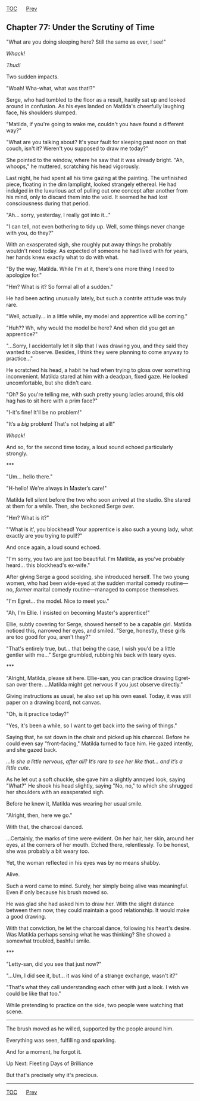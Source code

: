 [TOC](../readme.md)&nbsp;&nbsp;&nbsp;&nbsp;&nbsp;&nbsp;[Prev](index_split_052.md)&nbsp;&nbsp;&nbsp;&nbsp;&nbsp;&nbsp;



## Chapter 77: Under the Scrutiny of Time

"What are you doing sleeping here? Still the same as ever, I see!"

*Whack!*

*Thud!*

Two sudden impacts.

"Woah! Wha-what, what was that!?"

Serge, who had tumbled to the floor as a result, hastily sat up and
looked around in confusion. As his eyes landed on Matilda's cheerfully
laughing face, his shoulders slumped.

"Matilda, if you're going to wake me, couldn't you have found a
different way?"

"What are you talking about? It's your fault for sleeping past noon on
that couch, isn't it? Weren't you supposed to draw me today?"

She pointed to the window, where he saw that it was already bright. "Ah,
whoops," he muttered, scratching his head vigorously.

Last night, he had spent all his time gazing at the painting. The
unfinished piece, floating in the dim lamplight, looked strangely
ethereal. He had indulged in the luxurious act of pulling out one
concept after another from his mind, only to discard them into the void.
It seemed he had lost consciousness during that period.

"Ah... sorry, yesterday, I really got into it..."

"I can tell, not even bothering to tidy up. Well, some things never
change with you, do they?"

With an exasperated sigh, she roughly put away things he probably
wouldn't need today. As expected of someone he had lived with for years,
her hands knew exactly what to do with what.

"By the way, Matilda. While I'm at it, there's one more thing I need to
apologize for."

"Hm? What is it? So formal all of a sudden."

He had been acting unusually lately, but such a contrite attitude was
truly rare.

"Well, actually... in a little while, my model and apprentice will be
coming."

"Huh?? Wh, why would the model be here? And when did you get an
apprentice?"

"...Sorry, I accidentally let it slip that I was drawing you, and they
said they wanted to observe. Besides, I think they were planning to come
anyway to practice..."

He scratched his head, a habit he had when trying to gloss over
something inconvenient. Matilda stared at him with a deadpan, fixed
gaze. He looked uncomfortable, but she didn't care.

"Oh? So you're telling me, with such pretty young ladies around, this
old hag has to sit here with a prim face?"

"I-it's fine! It'll be no problem!"

"It’s a *big* problem! That's not helping at all!"

*Whack!*

And so, for the second time today, a loud sound echoed particularly
strongly.

\*\*\*

"Um... hello there."

"H-hello! We're always in Master’s care!"

Matilda fell silent before the two who soon arrived at the studio. She
stared at them for a while. Then, she beckoned Serge over.

"Hm? What is it?"

"‘What is it’, you blockhead! Your apprentice is also such a young lady,
what exactly are you trying to pull!?"

And once again, a loud sound echoed.

"I'm sorry, you two are just too beautiful. I'm Matilda, as you've
probably heard... this blockhead's ex-wife."

After giving Serge a good scolding, she introduced herself. The two
young women, who had been wide-eyed at the sudden marital comedy
routine—no, *former* marital comedy routine—managed to compose
themselves.

"I'm Egret... the model. Nice to meet you."

"Ah, I'm Ellie. I insisted on becoming Master's apprentice!"

Ellie, subtly covering for Serge, showed herself to be a capable girl.
Matilda noticed this, narrowed her eyes, and smiled. "Serge, honestly,
these girls are too good for you, aren't they?"

"That's entirely true, but... that being the case, I wish you'd be a
little gentler with me..." Serge grumbled, rubbing his back with teary
eyes.

\*\*\*

"Alright, Matilda, please sit here. Ellie-san, you can practice drawing
Egret-san over there. ...Matilda might get nervous if you just observe
directly."

Giving instructions as usual, he also set up his own easel. Today, it
was still paper on a drawing board, not canvas.

"Oh, is it practice today?"

"Yes, it's been a while, so I want to get back into the swing of
things."

Saying that, he sat down in the chair and picked up his charcoal. Before
he could even say "front-facing," Matilda turned to face him. He gazed
intently, and she gazed back.

*...Is she a little nervous, after all? It’s rare to see her like
that... and it’s a little cute*.

As he let out a soft chuckle, she gave him a slightly annoyed look,
saying "What?" He shook his head slightly, saying "No, no," to which she
shrugged her shoulders with an exasperated sigh.

Before he knew it, Matilda was wearing her usual smile.

"Alright, then, here we go."

With that, the charcoal danced.

...Certainly, the marks of time were evident. On her hair, her skin,
around her eyes, at the corners of her mouth. Etched there,
relentlessly. To be honest, she was probably a bit weary too.

Yet, the woman reflected in his eyes was by no means shabby.

Alive.

Such a word came to mind. Surely, her simply being alive was meaningful.
Even if only because his brush moved so.

He was glad she had asked him to draw her. With the slight distance
between them now, they could maintain a good relationship. It would make
a good drawing.

With that conviction, he let the charcoal dance, following his heart's
desire. Was Matilda perhaps sensing what he was thinking? She showed a
somewhat troubled, bashful smile.

\*\*\*

"Letty-san, did you see that just now?"

"...Um, I did see it, but... it was kind of a strange exchange, wasn't
it?"

"That's what they call understanding each other with just a look. I wish
we could be like that too."

While pretending to practice on the side, two people were watching that
scene.

------------------------------------------------------------------------

The brush moved as he willed, supported by the people around him.

Everything was seen, fulfilling and sparkling.

And for a moment, he forgot it.

Up Next: Fleeting Days of Brilliance

But that's precisely why it's precious.


---
[TOC](../readme.md)&nbsp;&nbsp;&nbsp;&nbsp;&nbsp;&nbsp;[Prev](index_split_052.md)&nbsp;&nbsp;&nbsp;&nbsp;&nbsp;&nbsp;

